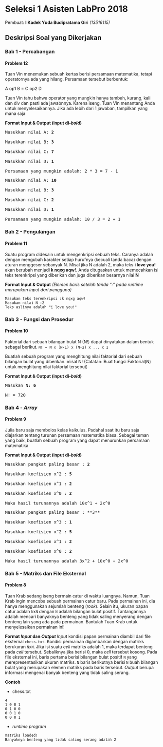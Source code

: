 # Seleksi 1 Asisten LabPro 2018

Pembuat: **I Kadek Yuda Budipratama Giri** *(13516115)*

## Deskripsi Soal yang Dikerjakan

### Bab 1 - Percabangan

#### Problem 12

Tuan Vin menemukan sebuah kertas berisi persamaan matematika, tetapi operatornya ada yang hilang. Persamaan tersebut berbentuk:


A op1 B = C op2 D


Tuan Vin tahu bahwa operator yang mungkin hanya tambah, kurang, kali dan div dan pasti ada jawabnnya. Karena iseng, Tuan Vin menantang Anda untuk menyelesaikannya. Jika ada lebih dari 1 jawaban, tampilkan yang mana saja


**Format Input & Output (input di-*bold*)**
<pre>
Masukkan nilai A: <b>2</b>

Masukkan nilai B: <b>3</b>

Masukkan nilai C: <b>7</b>

Masukkan nilai D: <b>1</b>

Persamaan yang mungkin adalah: 2 * 3 = 7 - 1
</pre>

<pre>
Masukkan nilai A: <b>10</b>

Masukkan nilai B: <b>3</b>

Masukkan nilai C: <b>2</b>

Masukkan nilai D: <b>1</b>

Persamaan yang mungkin adalah: 10 / 3 = 2 + 1
</pre>


### Bab 2 - Pengulangan

#### Problem 11


Suatu program didesain untuk mengenkripsi sebuah teks. Caranya adalah dengan mengubah karakter setiap hurufnya (kecuali tanda baca) dengan aturan menggeser sebanyak N. Misal jika N adalah 2, maka teks **i love you!** akan berubah menjadi **k nqxg aqw!**. 
Anda ditugaskan untuk memecahkan isi teks terenkripsi yang diberikan dan juga diberikan besarnya nilai **N**


**Format Input & Output**
*(Elemen baris setelah tanda “:” pada runtime merupakan input dari pengguna)*
```
Masukan teks terenkripsi :k nqxg aqw!
Masukan nilai N :2
Teks aslinya adalah "i love you!"
```


### Bab 3 - Fungsi dan Prosedur

#### Problem 10

Faktorial dari sebuah bilangan bulat N (N!) dapat dinyatakan dalam bentuk sebagai berikut.
`N! = N x (N-1) x (N-2) x ... x 1`


Buatlah sebuah program yang menghitung nilai faktorial dari sebuah bilangan bulat yang diberikan. misal N! (Catatan: Buat fungsi Faktorial(N) untuk menghitung nilai faktorial tersebut)


**Format Input & Output (input di-*bold*)**
<pre>
Masukan N: <b>6</b>

N! = 720
</pre>


### Bab 4 - *Array*

#### Problem 9

Julia baru saja membolos kelas kalkulus. Padahal saat itu baru saja diajarkan tentang turunan persamaan matematika biasa. Sebagai teman yang baik, buatlah sebuah program yang dapat menurunkan persamaan matematika

**Format Input & Output (input di-*bold*)**
<pre>
Masukkan pangkat paling besar : <b>2</b>

Masukkan koefisien x^2 : <b>5</b>

Masukkan koefisien x^1 : <b>2</b>

Masukkan koefisien x^0 : <b>2</b>

Maka hasil turunannya adalah 10x^1 + 2x^0
</pre>

<pre>
Masukkan pangkat paling besar : **3**

Masukkan koefisien x^3 : <b>1</b>

Masukkan koefisien x^2 : <b>5</b>

Masukkan koefisien x^1 : <b>2</b>

Masukkan koefisien x^0 : <b>2</b>

Maka hasil turunannya adalah 3x^2 + 10x^0 + 2x^0
</pre>


### Bab 5 - Matriks dan File Eksternal

#### Problem 8

Tuan Krab sedang iseng bermain catur di waktu luangnya. Namun, Tuan Krab ingin mencoba sebuah permainan catur baru. Pada permainan ini, dia hanya menggunakan sejumlah benteng (*rook*). Selain itu, ukuran papan catur adalah `N`x`N` dengan `N` adalah bilangan bulat positif. Tantangannya adalah mencari banyaknya benteng yang tidak saling menyerang dengan benteng lain yang ada pada permainan. Bantulah Tuan Krab untuk menyelesaikan permainan ini!

**Format *Input* dan *Output***
*Input* kondisi papan permainan diambil dari file eksternal `chess.txt`. Kondisi permainan digambarkan dengan matriks berukuran `N`x`N`. Jika isi suatu *cell* matriks adalah 1, maka terdapat benteng pada *cell* tersebut. Sebaliknya jika berisi 0, maka *cell* tersebut kosong. Pada file eksternal ini, baris pertama berisi bilangan bulat positif `N` yang merepresentasikan ukuran matriks. `N` baris berikutnya berisi `N` buah bilangan bulat yang merupakan elemen matriks pada baris tersebut.
*Output* berupa informasi mengenai banyak benteng yang tidak saling serang.

**Contoh**

- chess.txt

```
4
1 0 0 1
0 1 0 0
0 0 1 0
0 0 0 1
```

- *runtime program*

```
matriks loaded!
Banyaknya benteng yang tidak saling serang adalah 2
```

